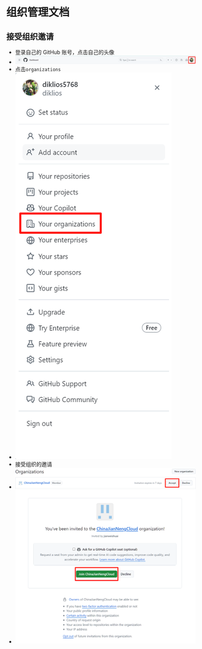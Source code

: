 # 组织管理文档

## 接受组织邀请

- 登录自己的 GitHub 账号，点击自己的头像
- ![image-20240423165215342](./assets/image-20240423165215342.png)
- 点击`organizations`
- ![image-20240423165310757](./assets/image-20240423165310757.png)
- 接受组织的邀请
- ![image-20240423165113452](./assets/image-20240423165113452.png)
- ![image-20240423165514577](./assets/image-20240423165514577.png)
